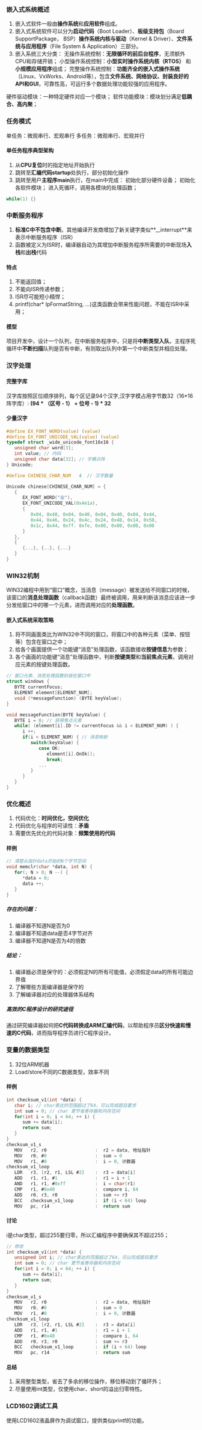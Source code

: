 ### 嵌入式系统概述

1. 嵌入式软件一般由**操作系统**和**应用软件**组成。
2. 嵌入式系统软件可以分为**启动代码**（Boot Loader）、**板级支持包**（Board SupportPackage， BSP）**操作系统内核与驱动**（Kernel & Driver）、**文件系统与应用程序**（File System & Application）三部分。
3. 嵌入系统三大分类：
   无操作系统控制：**无限循环的前后台程序**，无须额外CPU和存储开销；
   小型操作系统控制：**小型实时操作系统内核（RTOS）** 和 **小规模应用程序**组成；
   完整操作系统控制：**功能齐全的嵌入式操作系统**（Linux、VxWorks、Android等），包含**文件系统、网络协议、封装良好的API和GUI**，可靠性高，可运行多个数据处理功能较强的应用程序。

硬件驱动模块：一种特定硬件对应一个模块；
软件功能模块：模块划分满足**低耦合、高内聚**；

### 任务模式
单任务：微观串行、宏观串行
多任务：微观串行、宏观并行

#### 单任务程序典型架构
1. 从**CPU复位**时的指定地址开始执行
2. 跳转至**汇编代码startup**处执行，部分初始化操作
3. 跳转至用户**主程序main**执行，在main中完成：
    初始化部分硬件设备；
    初始化各软件模块；
    进入死循环，调用各模块的处理函数；
```C
while(1) {}
```

### 中断服务程序
1. **标准C中不包含中断**。其他编译开发商增加了新关键字类似**__interrupt**来表示中断服务程序（ISR）
2. 函数被定义为ISR时，编译器自动为其增加中断服务程序所需要的中断现场**入栈**和**出栈**代码
#### 特点
1. 不能返回值；
2. 不能向ISR传递参数；
3. ISR尽可能短小精悍；
4. printf(char* IpFormatString, ...)这类函数会带来性能问题，不能在ISR中采用；
#### 模型
项目开发中，设计一个队列，在中断服务程序中，只是将**中断类型入队**，主程序死循环中**不断扫描**队列是否有中断，有则取出队列中第一个中断类型并相应处理。

### 汉字处理
#### 完整字库
   汉字库按照区位顺序排列，每个区记录94个汉字,汉字字模占用字节数32（16*16阵字库）:
      **(94 * （区号 - 1） + 位号 - 1) * 32**
#### 少量汉字
```C
#define EX_FONT_WORD(value) (value)
#define EX_FONT_UNICODE_VAL(value) (value)
typedef struct _wide_unicode_font16x16 {
   unsigned char word[3];
   int value; // 内码
   unsigned char data[32]; // 字模点阵
} Unicode;

#define CHINESE_CHAR_NUM   4  // 汉字数量

Unicode chinese[CHINESE_CHAR_NUM] = {
   {
      EX_FONT_WORD("业"),
      EX_FONT_UNICODE_VAL(0x4e1a),
      {
         0x04, 0x40, 0x04, 0x40, 0x04, 0x40, 0x04, 0x44,
         0x44, 0x46, 0x24, 0x4c, 0x24, 0x48, 0x14, 0x50,
         0x1c, 0x44, 0xff. 0xfe, 0x00, 0x00, 0x00, 0x00
      }
   }, 
   {
      {...}, {..}, {...}
   }
}
```

### WIN32机制
WIN32编程中用到“窗口”概念，当消息（message）被发送给不同窗口的时候，该窗口的**消息处理函数**（callback函数）最终被调用，用来判断该消息应该进一步分发给窗口中的哪一个元素，进而调用对应的**处理函数**。

#### 嵌入式系统采取策略
1. 将不同画面类比为WIN32中不同的窗口，将窗口中的各种元素（菜单、按钮等）包含在窗口之中；
2. 给各个画面提供一个功能键“消息”处理函数，该函数接收**按键信息**为参数；
3. 各个画面的功能键“消息”处理函数中，判断**按键类型**和**当前焦点元素**，调用对应元素的按键处理函数。

```C
// 窗口元素、消息处理函数封装在窗口中
struct windows {
   BYTE currentFocus;
   ELEMENT element[ELEMENT_NUM];
   void (*messageFunction) (BYTE keyValue);
}

void messageFunction(BYTE keyValue) {
   BYTE i = 0; // 获得焦点元素
   while( (element[i].ID != currentFocus && i < ELEMENT_NUM) ) {
      i ++;
      if(i < ELEMENT_NUM) { // 消息映射
         switch(keyValue) {
            case OK:
               element[i].OnOk();
               break;
            ...
         }
      }
   }
}
```

### 优化概述
1. 代码优化：**时间优化，空间优化**
2. 代码优化与程序的可读性：**矛盾**
3. 需要优先优化的代码对象：**频繁使用的代码**

#### 样例
```C
// 清楚从指针data开始的N个字节空间
void memclr(char *data, int N) {
   for(; N > 0; N --) {
      *data = 0;
      data ++;
   }
}
```
##### 存在的问题：
1. 编译器不知道N是否为0
2. 编译器不知道data是否4字节对齐
3. 编译器不知道N是否为4的倍数

##### 结论：
1. 编译器必须是保守的：必须假定N的所有可能值，必须假定data的所有可能边界值
2. 了解哪些方面编译器是保守的
3. 了解编译器对应的处理器体系结构

##### 高效的C程序设计的研究途径
通过研究编译器如何把**C代码转换成ARM汇编代码**，以帮助程序员**区分快速和慢速的C代码**，进而指导程序员进行C程序设计。

### 变量的数据类型
1. 32位ARM机器
2. Load/store不同的C数据类型，效率不同

#### 样例
```C
int checksum_v1(int *data) {
   char i; // char表达的范围超过了64，可以完成题目要求
   int sum = 0; // char 更节省寄存器和内存空间
   for(int i = 0; i < 64; ++ i) {
      sum += data[i];
      return sum;
   }
}
checksum_v1_s
   MOV   r2, r0                  :  r2 = data, 地址指针
   MOV   r0, #0                  :  sum = 0
   MOV   r1, #0                  :  i = 0, 计数器
checksum_v1_loop
   LDR   r3, [r2, r1, LSL #2]    :  r3 = data[i]
   ADD   r1, r1, #1              :  r1 = i + 1
   AND   r1, r1, #0xff           :  i = char(r1)
   CMP   r1, #0x40               :  compare i, 64
   ADD   r0, r3, r0              :  sum += r3
   BCC   checksum_v1_loop        :  if (i < 64) loop
   MOV   pc, r14                 :  return sum
```
#### 讨论
i是char类型，超过255要归零，所以汇编程序中要确保其不超过255；
```C
// 修改
int checksum_v1(int *data) {
   unsigned int i; // char表达的范围超过了64，可以完成题目要求
   int sum = 0; // char 更节省寄存器和内存空间
   for(int i = 0; i < 64; ++ i) {
      sum += data[i];
      return sum;
   }
}
checksum_v1_s
   MOV   r2, r0                  :  r2 = data, 地址指针
   MOV   r0, #0                  :  sum = 0
   MOV   r1, #0                  :  i = 0, 计数器
checksum_v1_loop
   LDR   r3, [r2, r1, LSL #2]    :  r3 = data[i]
   ADD   r1, r1, #1              :  r1 = i + 1
   CMP   r1, #0x40               :  compare i, 64
   ADD   r0, r3, r0              :  sum += r3
   BCC   checksum_v1_loop        :  if (i < 64) loop
   MOV   pc, r14                 :  return sum
```

#### 总结
1. 采用整型类型，省去了多余的移位操作，移位移动到了循环外；
2. 尽量使用int类型，仅使用char、short的溢出归零特性。

### LCD1602调试工具
使用LCD1602液晶屏作为调试窗口，提供类似printf的功能。


```